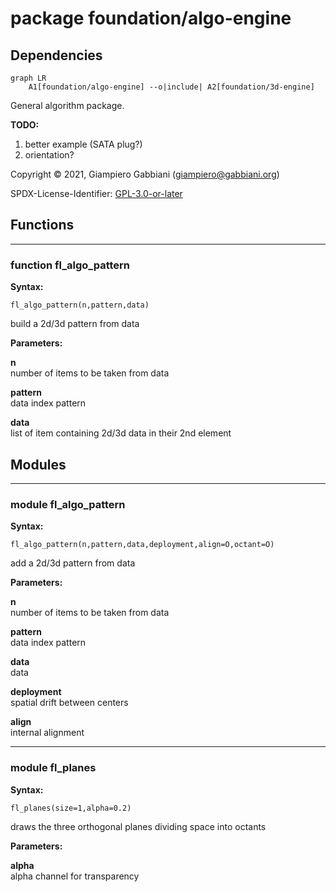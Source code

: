 # package foundation/algo-engine

## Dependencies

```mermaid
graph LR
    A1[foundation/algo-engine] --o|include| A2[foundation/3d-engine]
```

General algorithm package.

__TODO:__

1. better example (SATA plug?)
2. orientation?

Copyright © 2021, Giampiero Gabbiani (giampiero@gabbiani.org)

SPDX-License-Identifier: [GPL-3.0-or-later](https://spdx.org/licenses/GPL-3.0-or-later.html)


## Functions

---

### function fl_algo_pattern

__Syntax:__

```text
fl_algo_pattern(n,pattern,data)
```

build a 2d/3d pattern from data


__Parameters:__

__n__  
number of items to be taken from data

__pattern__  
data index pattern

__data__  
list of item containing 2d/3d data in their 2nd element


## Modules

---

### module fl_algo_pattern

__Syntax:__

    fl_algo_pattern(n,pattern,data,deployment,align=O,octant=O)

add a 2d/3d pattern from data


__Parameters:__

__n__  
number of items to be taken from data

__pattern__  
data index pattern

__data__  
data

__deployment__  
spatial drift between centers

__align__  
internal alignment


---

### module fl_planes

__Syntax:__

    fl_planes(size=1,alpha=0.2)

draws the three orthogonal planes dividing space into octants


__Parameters:__

__alpha__  
alpha channel for transparency


